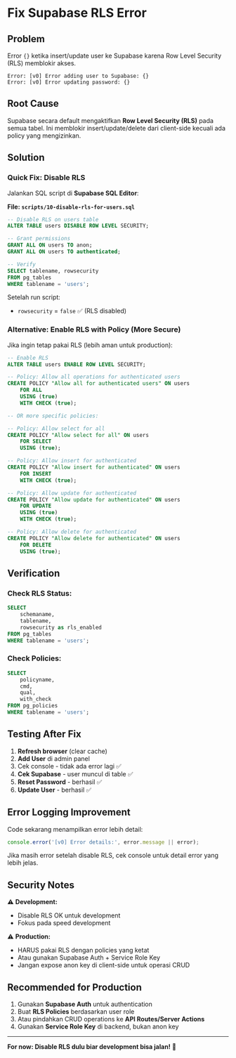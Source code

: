 # Fix Supabase RLS Error

## Problem

Error `{}` ketika insert/update user ke Supabase karena Row Level Security (RLS) memblokir akses.

```
Error: [v0] Error adding user to Supabase: {}
Error: [v0] Error updating password: {}
```

## Root Cause

Supabase secara default mengaktifkan **Row Level Security (RLS)** pada semua tabel. Ini memblokir insert/update/delete dari client-side kecuali ada policy yang mengizinkan.

## Solution

### Quick Fix: Disable RLS

Jalankan SQL script di **Supabase SQL Editor**:

**File: `scripts/10-disable-rls-for-users.sql`**

```sql
-- Disable RLS on users table
ALTER TABLE users DISABLE ROW LEVEL SECURITY;

-- Grant permissions
GRANT ALL ON users TO anon;
GRANT ALL ON users TO authenticated;

-- Verify
SELECT tablename, rowsecurity
FROM pg_tables
WHERE tablename = 'users';
```

Setelah run script:

-   `rowsecurity` = `false` ✅ (RLS disabled)

### Alternative: Enable RLS with Policy (More Secure)

Jika ingin tetap pakai RLS (lebih aman untuk production):

```sql
-- Enable RLS
ALTER TABLE users ENABLE ROW LEVEL SECURITY;

-- Policy: Allow all operations for authenticated users
CREATE POLICY "Allow all for authenticated users" ON users
    FOR ALL
    USING (true)
    WITH CHECK (true);

-- OR more specific policies:

-- Policy: Allow select for all
CREATE POLICY "Allow select for all" ON users
    FOR SELECT
    USING (true);

-- Policy: Allow insert for authenticated
CREATE POLICY "Allow insert for authenticated" ON users
    FOR INSERT
    WITH CHECK (true);

-- Policy: Allow update for authenticated
CREATE POLICY "Allow update for authenticated" ON users
    FOR UPDATE
    USING (true)
    WITH CHECK (true);

-- Policy: Allow delete for authenticated
CREATE POLICY "Allow delete for authenticated" ON users
    FOR DELETE
    USING (true);
```

## Verification

### Check RLS Status:

```sql
SELECT
    schemaname,
    tablename,
    rowsecurity as rls_enabled
FROM pg_tables
WHERE tablename = 'users';
```

### Check Policies:

```sql
SELECT
    policyname,
    cmd,
    qual,
    with_check
FROM pg_policies
WHERE tablename = 'users';
```

## Testing After Fix

1. **Refresh browser** (clear cache)
2. **Add User** di admin panel
3. Cek console - tidak ada error lagi ✅
4. **Cek Supabase** - user muncul di table ✅
5. **Reset Password** - berhasil ✅
6. **Update User** - berhasil ✅

## Error Logging Improvement

Code sekarang menampilkan error lebih detail:

```typescript
console.error('[v0] Error details:', error.message || error);
```

Jika masih error setelah disable RLS, cek console untuk detail error yang lebih jelas.

## Security Notes

⚠️ **Development:**

-   Disable RLS OK untuk development
-   Fokus pada speed development

⚠️ **Production:**

-   HARUS pakai RLS dengan policies yang ketat
-   Atau gunakan Supabase Auth + Service Role Key
-   Jangan expose anon key di client-side untuk operasi CRUD

## Recommended for Production

1. Gunakan **Supabase Auth** untuk authentication
2. Buat **RLS Policies** berdasarkan user role
3. Atau pindahkan CRUD operations ke **API Routes/Server Actions**
4. Gunakan **Service Role Key** di backend, bukan anon key

---

**For now: Disable RLS dulu biar development bisa jalan!** 🚀
